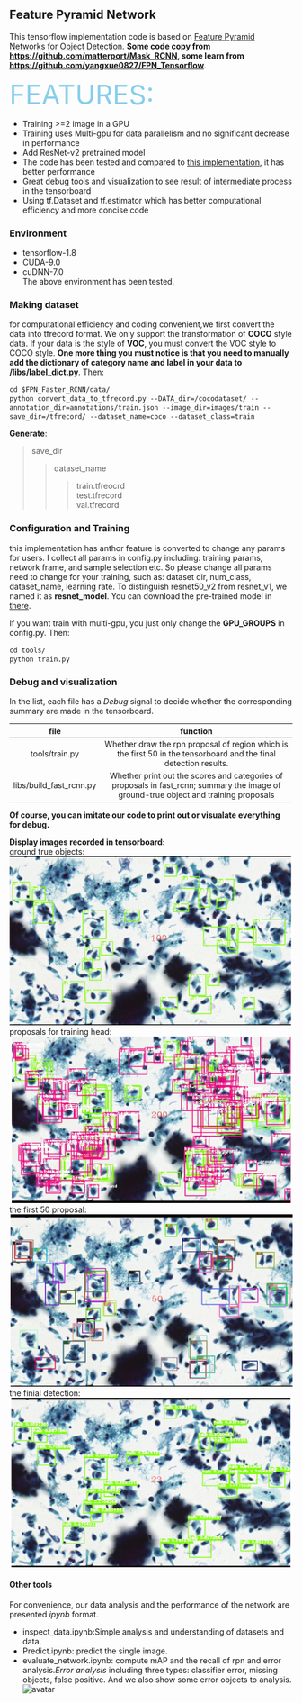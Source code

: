 ## Feature Pyramid Network
This tensorflow implementation code is based on [Feature Pyramid Networks for Object Detection](https://arxiv.org/abs/1612.03144). **Some code copy from https://github.com/matterport/Mask_RCNN,  some learn from https://github.com/yangxue0827/FPN_Tensorflow**.  

<font color=skyblue size=10>FEATURES:</font>

* Training >=2 image in a GPU
* Training uses Multi-gpu for data parallelism and no significant decrease in performance
* Add ResNet-v2 pretrained model
* The code has been tested and compared to [this implementation](https://github.com/matterport/Mask_RCNN), it has better performance
* Great debug tools and visualization to see result of intermediate process in the tensorboard
* Using tf.Dataset and tf.estimator which has better computational efficiency and more concise code
### Environment
* tensorflow-1.8
* CUDA-9.0
* cuDNN-7.0  
The above environment has been tested.
### Making dataset 
for computational efficiency and coding convenient,we first convert the data into tfrecord format.
We only support the transformation of **COCO** style data. If your data is the style of **VOC**, you must convert the VOC style to COCO style. **One more thing you must notice is that you need to manually add the dictionary of category name and label in your data to /libs/label_dict.py**. Then:

```shell
cd $FPN_Faster_RCNN/data/
python convert_data_to_tfrecord.py --DATA_dir=/cocodataset/ --annotation_dir=annotations/train.json --image_dir=images/train --save_dir=/tfrecord/ --dataset_name=coco --dataset_class=train
```
**Generate**:   
> save_dir
> > dataset_name
> > >train.tfreocrd  
> > >test.tfrecord  
> > >val.tfrecord

### Configuration and Training
this implementation has anthor feature is converted to change any params for users. I collect all params in config.py including: training params, network frame, and sample selection etc. So please change all params need to change for your training, such as: dataset dir, num_class, dataset_name, learning rate. To distinguish resnet50_v2 from resnet_v1, we named it as **resnet_model**. You can download the pre-trained model in [there](https://github.com/tensorflow/models/tree/master/official/resnet).

If you want train with multi-gpu, you just only change the **GPU_GROUPS** in config.py. Then:
```shell
cd tools/
python train.py
```
### Debug and visualization
In the list, each file has a *Debug* signal to decide whether the corresponding summary are made in the tensorboard.  

| file | function |  
|:---:|:---:|
|tools/train.py|Whether draw the rpn proposal of region which is the first 50 in the tensorboard and the final detection results.|
|libs/build_fast_rcnn.py| Whether print out the scores and categories of proposals in fast_rcnn; summary the image of ground-true object and training proposals|

**Of course, you can imitate our code to print out or visualate everything for debug.**


**Display images recorded in tensorboard:**  
ground true objects: 
![avatar](images/gt.jpg)
proposals for training head: 
![avatar](images/train_proposal.jpg)
the first 50 proposal:
![avatar](images/proposal.jpg)
the finial detection:
![avatar](images/detection.jpg)
#### Other tools
For convenience, our data analysis and the performance of the network are presented *ipynb* format. 
* inspect_data.ipynb:Simple analysis and understanding of datasets and data.
* Predict.ipynb: predict the single image.
* evaluate_network.ipynb: compute mAP and the recall of rpn and error analysis.*Error analysis* including three types: classifier error, missing objects, false positive. And we also show some error objects to analysis.![avatar](images/error_objects.png)
